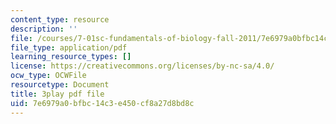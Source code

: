 ```yaml
---
content_type: resource
description: ''
file: /courses/7-01sc-fundamentals-of-biology-fall-2011/7e6979a0bfbc14c3e450cf8a27d8bd8c_SxaoWJ2gkzc.pdf
file_type: application/pdf
learning_resource_types: []
license: https://creativecommons.org/licenses/by-nc-sa/4.0/
ocw_type: OCWFile
resourcetype: Document
title: 3play pdf file
uid: 7e6979a0-bfbc-14c3-e450-cf8a27d8bd8c
---
```

